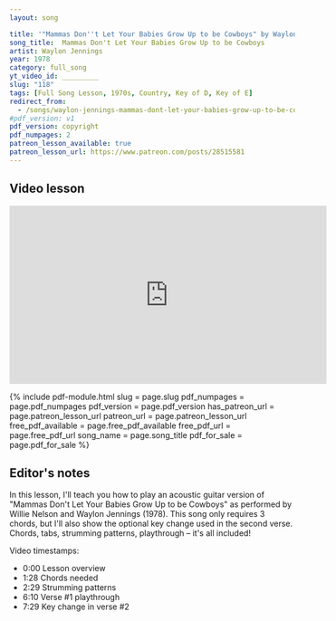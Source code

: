 ```yaml
---
layout: song

title: '"Mammas Don''t Let Your Babies Grow Up to be Cowboys" by Waylon Jennings and Willie Nelson'
song_title:  Mammas Don't Let Your Babies Grow Up to be Cowboys
artist: Waylon Jennings
year: 1978
category: full_song
yt_video_id: _________
slug: "118"
tags: [Full Song Lesson, 1970s, Country, Key of D, Key of E]
redirect_from:
  - /songs/waylon-jennings-mammas-dont-let-your-babies-grow-up-to-be-cowboys/
#pdf_version: v1
pdf_version: copyright
pdf_numpages: 2
patreon_lesson_available: true
patreon_lesson_url: https://www.patreon.com/posts/28515581
---
```


## Video lesson

<iframe width="560" height="315" src="https://www.youtube.com/embed/xoSN0eOjWxc?showinfo=0" frameborder="0" allowfullscreen></iframe>

{% include pdf-module.html slug = page.slug pdf_numpages = page.pdf_numpages pdf_version = page.pdf_version has_patreon_url = page.patreon_lesson_url patreon_url = page.patreon_lesson_url free_pdf_available = page.free_pdf_available free_pdf_url = page.free_pdf_url song_name = page.song_title pdf_for_sale = page.pdf_for_sale %}

## Editor's notes

In this lesson, I'll teach you how to play an acoustic guitar version of "Mammas Don't Let Your Babies Grow Up to be Cowboys" as performed by Willie Nelson and Waylon Jennings (1978). This song only requires 3 chords, but I'll also show the optional key change used in the second verse. Chords, tabs, strumming patterns, playthrough – it's all included!

Video timestamps:

- 0:00 Lesson overview
- 1:28 Chords needed
- 2:29 Strumming patterns
- 6:10 Verse #1 playthrough
- 7:29 Key change in verse #2

<!-- ## Chords needed

Quite simple! Three chords only, played in the same order for the verse and the chorus. If you want to change key in the second verse, you'll need the E A and B7 as shown below (this isn't required though, if you're doing a campfire version).

    E –––2––––3––––0––––    –––0––––0––––2–––
    B –––3––––0––––2––––    –––0––––2––––0–––
    G –––2––––0––––0––––    –––1––––2––––2–––
    D –––0––––0––––2––––    –––2––––2––––1–––
    A ––––––––2––––0––––    –––2––––0––––2–––
    E ––––––––3–––––––––    –––0–––––––––––––
         D    G    A7          E    A    B7  

## Strumming pattern

Here's a few ways to approach it. For starters, think of things in groups of 3. Begin with down strums on the "1" counts only.

    D = down strum
    U = up strum

    1 + 2 + 3 + 1 + 2 + 3 +
    D           D

From there, add smaller / weaker down strums on the "2" and "3" counts, keeping the accent (emphasis) on the "1".

    1 + 2 + 3 + 1 + 2 + 3 +
    D   d   d   D   d   d

Then, if you desire, you can add upstrums in between the smaller down strums:

    1 + 2 + 3 + 1 + 2 + 3 +
    D   d u d u D   d u d u

Said out loud, this would be "DOWN, down up down up... DOWN, down up down up... ".

## Strumming with alternating bass notes

This isn't required, but is a fun way to spice up the song a bit. Which is, alternating bass notes on the chords you strum. Examples below. See video lesson for reference.

    E ––––––2–2––2–2––––––2–2––2–2––––––2–2––2–2––––––2–2––2–2–––––
    B ––––––3–3––3–3––––––3–3––3–3––––––3–3––3–3––––––3–3––3–3–––––
    G ––––––2–2––2–2––––––2–2––2–2––––––2–2––2–2––––––2–2––2–2–––––
    D –––0–––––––––––––––––––––––––––0–––––––––––––––––––––––––––––
    A –––––––––––––––––0–––––––––––––––––––––––––––0–––––––––––––––
    E –––––––––––––––––––––––––––––––––––––––––––––––––––––––––––––
         D

    E ––––––3–3––3–3––––––3–3––3–3––––––3–3––3–3––––––3–3––3–3–––––
    B ––––––0–0––0–0––––––0–0––0–0––––––0–0––0–0––––––0–0––0–0–––––
    G ––––––0–0––0–0––––––0–0––0–0––––––0–0––0–0––––––0–0––0–0–––––
    D ––––––0–0––0–0–––0––––––––––––––––0–0––0–0–––0–––––––––––––––
    A ––––––2–2––2–2––––––––––––––––––––2–2––2–2–––––––––––––––––––
    E –––3–––––––––––––––––––––––––––3–––––––––––––––––––––––––––––
         G


    E ––––––0–0––0–0––––––0–0––0–0–––––––––0–0––0–0––––––0–0––0–0––
    B ––––––2–2––2–2––––––2–2––2–2–––––––––2–2––2–2––––––2–2––2–2––
    G ––––––0–0––0–0––––––0–0––0–0–––––––––0–0––0–0––––––0–0––0–0––
    D ––––––2–2––2–2–––2–––––––––––––––––––2–2––2–2–––2––––––––––––
    A –––0––––––––––––––––––––––––––––––0––––––––––––––––––––––––––
    E –––––––––––––––––––––––––––––––––––––––––––––––––––––––––––––
         A7

## Lyrics w/ chords

    VERSE #1

        D                                                G
        Cowboys ain't easy to love and they're harder to hold
        A7                                             D
        They'd rather give you a song than diamonds or gold
        D                                               G
        Lone star belt buckles and old faded Levi's and each night begins a new day
               A7                                                                     D
        If you don't understand him and he don't die young, he'll probably just ride away

    CHORUS

        D                                          G
        Mamas, don't let your babies grow up to be cowboys
              A7
        Don't let 'em pick guitars or drive them old trucks
        A7                                 D
        Let 'em be doctors and lawyers and such

        D                                          G
        Mamas, don't let your babies grow up to be cowboys
                       A7
        'Cause they'll never stay home and they're always alone
        A7                     D
        Even with someone they love

    VERSE #2

        E                                                     A
        Cowboys like smokey old pool rooms and clear mountain mornings
        B7                                                E
        Little warm puppies and children and girls of the night
        E
        Them that don't know him won't like him
                         A
        And them that do sometimes won't know how to take him
                 B7
        He ain't wrong he's just different
                                                                     E
        But his pride won't let him do things to make you think he's right

    CHORUS

        E                                          A
        Mamas, don't let your babies grow up to be cowboys
              B7
        Don't let 'em pick guitars or drive them old trucks
        B7                                 E
        Let 'em be doctors and lawyers and such

        E                                          A
        Mamas, don't let your babies grow up to be cowboys
                       B7
        'Cause they'll never stay home and they're always alone
        B7                     E
        Even with someone they love

## Good luck!

Thanks for reading! I hope this helped you. Questions? Comments? Requests? Let me know! -->
